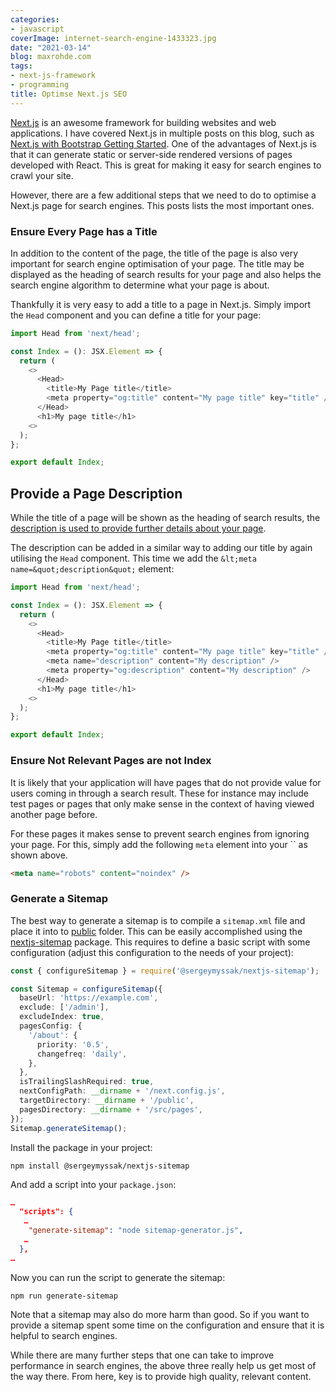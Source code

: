 ```yaml
---
categories:
- javascript
coverImage: internet-search-engine-1433323.jpg
date: "2021-03-14"
blog: maxrohde.com
tags:
- next-js-framework
- programming
title: Optimse Next.js SEO
---
```


[Next.js](https://nextjs.org/) is an awesome framework for building websites and web applications. I have covered Next.js in multiple posts on this blog, such as [Next.js with Bootstrap Getting Started](https://maxrohde.com/2020/03/06/next-js-with-bootstrap-getting-started/). One of the advantages of Next.js is that it can generate static or server-side rendered versions of pages developed with React. This is great for making it easy for search engines to crawl your site.

However, there are a few additional steps that we need to do to optimise a Next.js page for search engines. This posts lists the most important ones.

### Ensure Every Page has a Title

In addition to the content of the page, the title of the page is also very important for search engine optimisation of your page. The title may be displayed as the heading of search results for your page and also helps the search engine algorithm to determine what your page is about.

Thankfully it is very easy to add a title to a page in Next.js. Simply import the `Head` component and you can define a title for your page:

```typescript
import Head from 'next/head';

const Index = (): JSX.Element => {
  return (
    <>
      <Head>
        <title>My Page title</title>
        <meta property="og:title" content="My page title" key="title" />
      </Head>
      <h1>My page title</h1>
    <>
  );
};

export default Index;
```

## Provide a Page Description

While the title of a page will be shown as the heading of search results, the [description is used to provide further details about your page](https://developer.mozilla.org/en-US/docs/Learn/HTML/Introduction_to_HTML/The_head_metadata_in_HTML#active_learning_the_descriptions_use_in_search_engines).

The description can be added in a similar way to adding our title by again utilising the `Head` component. This time we add the `&lt;meta name=&quot;description&quot;` element:

```typescript
import Head from 'next/head';

const Index = (): JSX.Element => {
  return (
    <>
      <Head>
        <title>My Page title</title>
        <meta property="og:title" content="My page title" key="title" />
        <meta name="description" content="My description" />
        <meta property="og:description" content="My description" />
      </Head>
      <h1>My page title</h1>
    <>
  );
};

export default Index;
```

### Ensure Not Relevant Pages are not Index

It is likely that your application will have pages that do not provide value for users coming in through a search result. These for instance may include test pages or pages that only make sense in the context of having viewed another page before.

For these pages it makes sense to prevent search engines from ignoring your page. For this, simply add the following `meta` element into your \`\` as shown above.

```html
<meta name="robots" content="noindex" />
```

### Generate a Sitemap

The best way to generate a sitemap is to compile a `sitemap.xml` file and place it into to [public](https://nextjs.org/docs/basic-features/static-file-serving) folder. This can be easily accomplished using the [nextjs-sitemap](https://github.com/SergeyMyssak/nextjs-sitemap) package. This requires to define a basic script with some configuration (adjust this configuration to the needs of your project):

```typescript
const { configureSitemap } = require('@sergeymyssak/nextjs-sitemap');

const Sitemap = configureSitemap({
  baseUrl: 'https://example.com',
  exclude: ['/admin'],
  excludeIndex: true,
  pagesConfig: {
    '/about': {
      priority: '0.5',
      changefreq: 'daily',
    },
  },
  isTrailingSlashRequired: true,
  nextConfigPath: __dirname + '/next.config.js',
  targetDirectory: __dirname + '/public',
  pagesDirectory: __dirname + '/src/pages',
});
Sitemap.generateSitemap();
```

Install the package in your project:

```
npm install @sergeymyssak/nextjs-sitemap
```

And add a script into your `package.json`:

```json
…
  "scripts": {
   …
    "generate-sitemap": "node sitemap-generator.js",
   …
  },
…
```

Now you can run the script to generate the sitemap:

```
npm run generate-sitemap
```

Note that a sitemap may also do more harm than good. So if you want to provide a sitemap spent some time on the configuration and ensure that it is helpful to search engines.

While there are many further steps that one can take to improve performance in search engines, the above three really help us get most of the way there. From here, key is to provide high quality, relevant content.